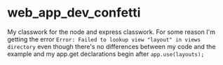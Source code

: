# web_app_dev_confetti

My classwork for the node and express classwork. For some reason I'm getting the error `Error: Failed to lookup view "layout" in views directory` 
even though there's no differences between my code and the example and my app.get declarations begin after `app.use(layouts);`
